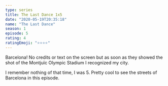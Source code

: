 ```yaml
---
type: series
title: The Last Dance 1x5
date: "2020-05-19T20:35:18"
name: "The Last Dance"
season: 1
episode: 5
rating: 4
ratingEmoji: "⭐️⭐️⭐️⭐️"
---
```


Barcelona! No credits or text on the screen but as soon as they showed the shot of the Montjuïc Olympic Stadium I recognized my city.

I remember nothing of that time, I was 5. Pretty cool to see the streets of Barcelona in this episode.
